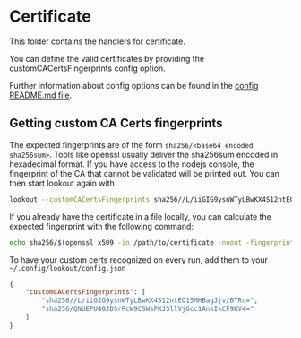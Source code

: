 # Certificate

This folder contains the handlers for certificate.

You can define the valid certificates by providing the customCACertsFingerprints config option.

Further information about config options can be found in the [config README.md file](../config/README.md).

## Getting custom CA Certs fingerprints

The expected fingerprints are of the form `sha256/<base64 encoded sha256sum>`. Tools like openssl usually deliver the sha256sum
 encoded in hexadecimal format. If you have access to the nodejs console, the fingerprint of the CA that cannot be validated
 will be printed out. You can then start lookout again with

```bash
lookout --customCACertsFingerprints sha256//L/iiGIG9ysnWTyLBwKX4S12ntEO15MHBagJjv/BTRc= [--customCACertsFingerprints otherfingerprint]`
```

If you already have the certificate in a file locally, you can calculate the expected fingerprint with the following command:

```bash
echo sha256/$(openssl x509 -in /path/to/certificate -noout -fingerprint -sha256 | sed -e "s/^.*=//g" -e "s/://g" | xxd -r -p | base64)
```

To have your custom certs recognized on every run, add them to your `~/.config/lookout/config.json`

```json
{
    "customCACertsFingerprints": [
        "sha256//L/iiGIG9ysnWTyLBwKX4S12ntEO15MHBagJjv/BTRc=",
        "sha256/QNUEPU40JDSrRcW9CSWsPKJ5llVjGcc1AnsIkCF9KV4="
    ]
}
```
